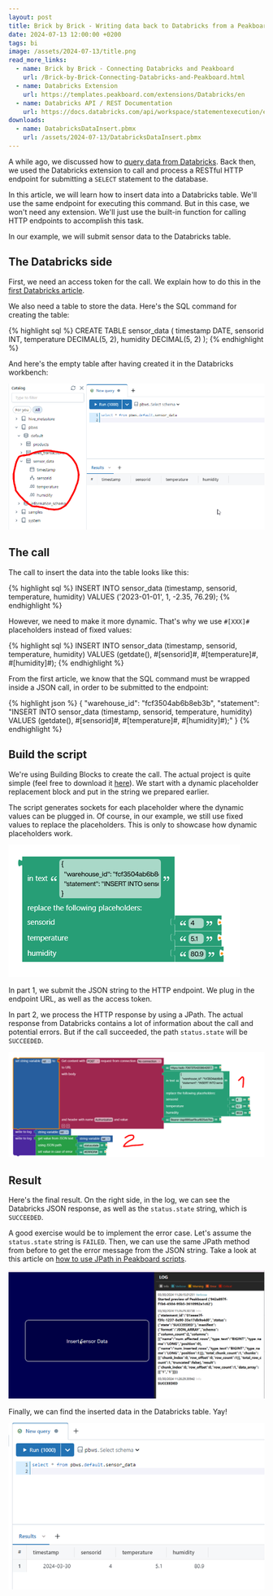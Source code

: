 ```yaml
---
layout: post
title: Brick by Brick - Writing data back to Databricks from a Peakboard application
date: 2024-07-13 12:00:00 +0200
tags: bi
image: /assets/2024-07-13/title.png
read_more_links:
  - name: Brick by Brick - Connecting Databricks and Peakboard
    url: /Brick-by-Brick-Connecting-Databricks-and-Peakboard.html
  - name: Databricks Extension
    url: https://templates.peakboard.com/extensions/Databricks/en
  - name: Databricks API / REST Documentation
    url: https://docs.databricks.com/api/workspace/statementexecution/executestatement
downloads:
  - name: DatabricksDataInsert.pbmx
    url: /assets/2024-07-13/DatabricksDataInsert.pbmx
---
```

A while ago, we discussed how to [query data from Databricks](/Brick-by-Brick-Connecting-Databricks-and-Peakboard.html). Back then, we used the Databricks extension to call and process a RESTful HTTP endpoint for submitting a `SELECT` statement to the database.

In this article, we will learn how to insert data into a Databricks table. We'll use the same endpoint for executing this command. But in this case, we won't need any extension. We'll just use the built-in function for calling HTTP endpoints to accomplish this task.

In our example, we will submit sensor data to the Databricks table.

## The Databricks side

First, we need an access token for the call. We explain how to do this in the [first Databricks article](/Brick-by-Brick-Connecting-Databricks-and-Peakboard.html).

We also need a table to store the data. Here's the SQL command for creating the table:

{% highlight sql %}
CREATE TABLE sensor_data (
  timestamp DATE,
  sensorid INT,
  temperature DECIMAL(5, 2),
  humidity DECIMAL(5, 2)
);
{% endhighlight %}

And here's the empty table after having created it in the Databricks workbench:

![image](/assets/2024-07-13/010.png)

## The call

The call to insert the data into the table looks like this:

{% highlight sql %}
INSERT INTO sensor_data (timestamp, sensorid, temperature, humidity) 
VALUES ('2023-01-01', 1, -2.35, 76.29);
{% endhighlight %}

However, we need to make it more dynamic. That's why we use `#[XXX]#` placeholders instead of fixed values:

{% highlight sql %}
INSERT INTO sensor_data (timestamp, sensorid, temperature, humidity) 
VALUES (getdate(), #[sensorid]#, #[temperature]#, #[humidity]#);
{% endhighlight %}

From the first article, we know that the SQL command must be wrapped inside a JSON call, in order to be submitted to the endpoint:

{% highlight json %}
{
  "warehouse_id": "fcf3504ab6b8eb3b",
  "statement": "INSERT INTO sensor_data (timestamp, sensorid, temperature, humidity) VALUES (getdate(), #[sensorid]#, #[temperature]#, #[humidity]#);"
}
{% endhighlight %}

## Build the script

We're using Building Blocks to create the call. The actual project is quite simple (feel free to download it [here](/assets/2024-07-13/DatabricksDataInsert.pbmx)). We start with a dynamic placeholder replacement block and put in the string we prepared earlier.

The script generates sockets for each placeholder where the dynamic values can be plugged in. Of course, in our example, we still use fixed values to replace the placeholders. This is only to showcase how dynamic placeholders work.

![image](/assets/2024-07-13/020.png)

In part 1, we submit the JSON string to the HTTP endpoint. We plug in the endpoint URL, as well as the access token.

In part 2, we process the HTTP response by using a JPath. The actual response from Databricks contains a lot of information about the call and potential errors. But if the call succeeded, the path `status.state` will be `SUCCEEDED`.

![image](/assets/2024-07-13/030.png)

## Result

Here's the final result. On the right side, in the log, we can see the Databricks JSON response, as well as the `status.state` string, which is `SUCCEEDED`.

A good exercise would be to implement the error case. Let's assume the `status.state` string is `FAILED`. Then, we can use the same JPath method from before to get the error message from the JSON string. Take a look at this article on [how to use JPath in Peakboard scripts](Taming-the-wild-JSon-How-to-use-JPath-in-Peakboard-scripts.html).

![image](/assets/2024-07-13/040.png)

Finally, we can find the inserted data in the Databricks table. Yay!

![image](/assets/2024-07-13/050.png)


